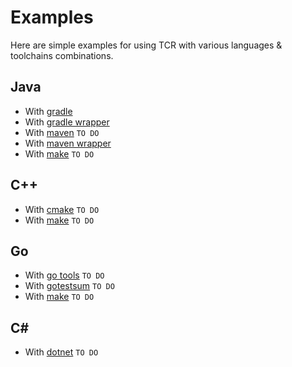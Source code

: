 # Examples

Here are simple examples for using TCR with various languages & toolchains combinations.

## Java

- With [gradle](java-gradle/README.md)
- With [gradle wrapper](java-gradle-wrapper/README.md)
- With [maven]() `TO DO`
- With [maven wrapper](java-maven-wrapper/README.md)
- With [make]() `TO DO`

## C++

- With [cmake]() `TO DO`
- With [make]() `TO DO`

## Go

- With [go tools]() `TO DO`
- With [gotestsum]() `TO DO`
- With [make]() `TO DO`

## C#

- With [dotnet]() `TO DO`

